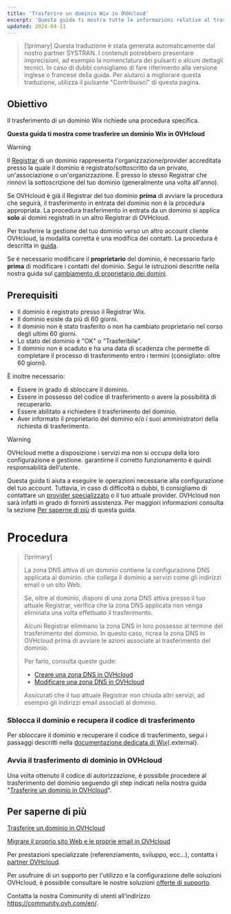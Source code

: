 ```yaml
---
title: 'Trasferire un dominio Wix in OVHcloud'
excerpt: 'Questa guida ti mostra tutte le informazioni relative al trasferimento di un dominio Wix in OVHcloud'
updated: 2024-04-11
---
```


> [!primary]
> Questa traduzione è stata generata automaticamente dal nostro partner SYSTRAN. I contenuti potrebbero presentare imprecisioni, ad esempio la nomenclatura dei pulsanti o alcuni dettagli tecnici. In caso di dubbi consigliamo di fare riferimento alla versione inglese o francese della guida. Per aiutarci a migliorare questa traduzione, utilizza il pulsante "Contribuisci" di questa pagina.
>

## Obiettivo

Il trasferimento di un dominio Wix richiede una procedura specifica.

**Questa guida ti mostra come trasferire un dominio Wix in OVHcloud**

> [!warning]
>
> Il [Registrar](https://www.ovhcloud.com/it/learn/what-is-domain-name-registrar/) di un dominio rappresenta l'organizzazione/provider accreditata presso la quale il dominio è registrato/sottoscritto da un privato, un'associazione o un'organizzazione. È presso lo stesso Registrar che rinnovi la sottoscrizione del tuo dominio (generalmente una volta all'anno).
>
> Se OVHcloud è già il Registrar del tuo dominio **prima** di avviare la procedura che seguirà, il trasferimento in entrata del dominio non è la procedura appropriata. La procedura trasferimento in entrata da un dominio si applica **solo** ai domini registrati in un altro Registrar di OVHcloud.
>
> Per trasferire la gestione del tuo dominio verso un altro account cliente OVHcloud, la modalità corretta è una modifica dei contatti. La procedura è descritta in [guida](/pages/account_and_service_management/account_information/managing_contacts).
>
> Se è necessario modificare il **proprietario** del dominio, è necessario farlo **prima** di modificare i contatti del dominio. Segui le istruzioni descritte nella nostra guida sul [cambiamento di proprietario dei domini](/pages/web_cloud/domains/trade_domain).
>

## Prerequisiti

- Il dominio è registrato presso il Registrar Wix.
- Il dominio esiste da più di 60 giorni.
- Il dominio non è stato trasferito o non ha cambiato proprietario nel corso degli ultimi 60 giorni.
- Lo stato del dominio è "OK" o "Trasferibile".
- Il dominio non è scaduto e ha una data di scadenza che permette di completare il processo di trasferimento entro i termini (consigliato: oltre 60 giorni).

È inoltre necessario:

- Essere in grado di sbloccare il dominio.
- Essere in possesso del codice di trasferimento o avere la possibilità di recuperarlo.
- Essere abilitato a richiedere il trasferimento del dominio.
- Aver informato il proprietario del dominio e/o i suoi amministratori della richiesta di trasferimento.

> [!warning]
>
> OVHcloud mette a disposizione i servizi ma non si occupa della loro configurazione e gestione. garantirne il corretto funzionamento è quindi responsabilità dell’utente.
>
> Questa guida ti aiuta a eseguire le operazioni necessarie alla configurazione del tuo account. Tuttavia, in caso di difficoltà o dubbi, ti consigliamo di contattare un [provider specializzato](/links//partner) o il tuo attuale provider. OVHcloud non sarà infatti in grado di fornirti assistenza. Per maggiori informazioni consulta la sezione [Per saperne di più](#go-further) di questa guida.
>

# Procedura

> [!primary]
>
> La zona DNS attiva di un dominio contiene la configurazione DNS applicata al dominio. che collega il dominio a servizi come gli indirizzi email o un sito Web.
>
> Se, oltre al dominio, disponi di una zona DNS attiva presso il tuo attuale Registrar, verifica che la zona DNS applicata non venga eliminata una volta effettuato il trasferimento.
>
> Alcuni Registrar eliminano la zona DNS in loro possesso al termine del trasferimento del dominio. In questo caso, ricrea la zona DNS in OVHcloud prima di avviare le azioni associate al trasferimento del dominio.
>
> Per farlo, consulta queste guide:
>
> - [Creare una zona DNS in OVHcloud](/pages/web_cloud/domains/dns_zone_create)
> - [Modificare una zona DNS in OVHcloud](/pages/web_cloud/domains/dns_zone_edit)
>
> Assicurati che il tuo attuale Registrar non chiuda altri servizi, ad esempio gli indirizzi email associati al dominio.
>

### Sblocca il dominio e recupera il codice di trasferimento

Per sbloccare il dominio e recuperare il codice di trasferimento, segui i passaggi descritti nella [documentazione dedicata di Wix](https://support.wix.com/it/article/trasferire-il-tuo-dominio-wix-fuori-da-wix-6225331){.external}.

### Avvia il trasferimento di dominio in OVHcloud

Una volta ottenuto il codice di autorizzazione, è possibile procedere al trasferimento del dominio seguendo gli step indicati nella nostra guida "[Trasferire un dominio in OVHcloud](/pages/web_cloud/domains/transfer_incoming_generic_domain)".

## Per saperne di più <a name="go-further"></a>

[Trasferire un dominio in OVHcloud](/pages/web_cloud/domains/transfer_incoming_generic_domain)

[Migrare il proprio sito Web e le proprie email in OVHcloud](/pages/web_cloud/web_hosting/hosting_migrating_to_ovh)

Per prestazioni specializzate (referenziamento, sviluppo, ecc...), contatta i [partner OVHcloud](/links//partner).

Per usufruire di un supporto per l'utilizzo e la configurazione delle soluzioni OVHcloud, è possibile consultare le nostre soluzioni [offerte di supporto](/links//support).

Contatta la nostra Community di utenti all'indirizzo <https://community.ovh.com/en/>.